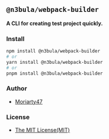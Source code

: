 ## `@n3bula/webpack-builder`

**A CLI for creating test project quickly.**

### Install

```bash
npm install @n3bula/webpack-builder
# or
yarn install @n3bula/webpack-builder
# or
pnpm install @n3bula/webpack-builder
```

### Author

- [Moriarty47](https://github.com/Moriarty47)

### License

- [The MIT License(MIT)](https://github.com/Moriarty47/n3bula/blob/main/LICENSE)
